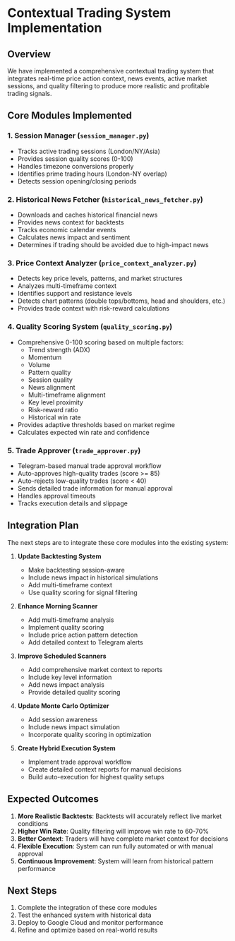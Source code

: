 # Contextual Trading System Implementation

## Overview

We have implemented a comprehensive contextual trading system that integrates real-time price action context, news events, active market sessions, and quality filtering to produce more realistic and profitable trading signals.

## Core Modules Implemented

### 1. Session Manager (`session_manager.py`)
- Tracks active trading sessions (London/NY/Asia)
- Provides session quality scores (0-100)
- Handles timezone conversions properly
- Identifies prime trading hours (London-NY overlap)
- Detects session opening/closing periods

### 2. Historical News Fetcher (`historical_news_fetcher.py`)
- Downloads and caches historical financial news
- Provides news context for backtests
- Tracks economic calendar events
- Calculates news impact and sentiment
- Determines if trading should be avoided due to high-impact news

### 3. Price Context Analyzer (`price_context_analyzer.py`)
- Detects key price levels, patterns, and market structures
- Analyzes multi-timeframe context
- Identifies support and resistance levels
- Detects chart patterns (double tops/bottoms, head and shoulders, etc.)
- Provides trade context with risk-reward calculations

### 4. Quality Scoring System (`quality_scoring.py`)
- Comprehensive 0-100 scoring based on multiple factors:
  - Trend strength (ADX)
  - Momentum
  - Volume
  - Pattern quality
  - Session quality
  - News alignment
  - Multi-timeframe alignment
  - Key level proximity
  - Risk-reward ratio
  - Historical win rate
- Provides adaptive thresholds based on market regime
- Calculates expected win rate and confidence

### 5. Trade Approver (`trade_approver.py`)
- Telegram-based manual trade approval workflow
- Auto-approves high-quality trades (score >= 85)
- Auto-rejects low-quality trades (score < 40)
- Sends detailed trade information for manual approval
- Handles approval timeouts
- Tracks execution details and slippage

## Integration Plan

The next steps are to integrate these core modules into the existing system:

1. **Update Backtesting System**
   - Make backtesting session-aware
   - Include news impact in historical simulations
   - Add multi-timeframe context
   - Use quality scoring for signal filtering

2. **Enhance Morning Scanner**
   - Add multi-timeframe analysis
   - Implement quality scoring
   - Include price action pattern detection
   - Add detailed context to Telegram alerts

3. **Improve Scheduled Scanners**
   - Add comprehensive market context to reports
   - Include key level information
   - Add news impact analysis
   - Provide detailed quality scoring

4. **Update Monte Carlo Optimizer**
   - Add session awareness
   - Include news impact simulation
   - Incorporate quality scoring in optimization

5. **Create Hybrid Execution System**
   - Implement trade approval workflow
   - Create detailed context reports for manual decisions
   - Build auto-execution for highest quality setups

## Expected Outcomes

1. **More Realistic Backtests**: Backtests will accurately reflect live market conditions
2. **Higher Win Rate**: Quality filtering will improve win rate to 60-70%
3. **Better Context**: Traders will have complete market context for decisions
4. **Flexible Execution**: System can run fully automated or with manual approval
5. **Continuous Improvement**: System will learn from historical pattern performance

## Next Steps

1. Complete the integration of these core modules
2. Test the enhanced system with historical data
3. Deploy to Google Cloud and monitor performance
4. Refine and optimize based on real-world results
